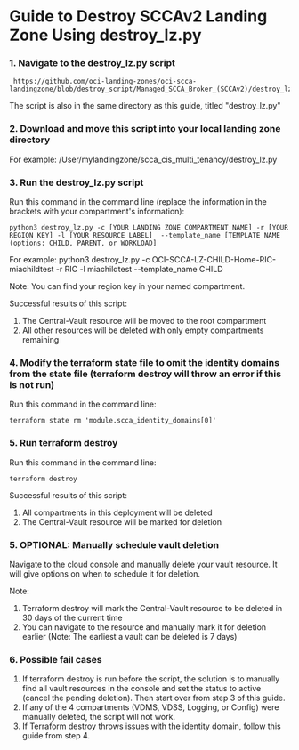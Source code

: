 # Guide to Destroy SCCAv2 Landing Zone Using destroy_lz.py


### 1.	Navigate to the destroy_lz.py script
     https://github.com/oci-landing-zones/oci-scca-landingzone/blob/destroy_script/Managed_SCCA_Broker_(SCCAv2)/destroy_lz.py
The script is also in the same directory as this guide, titled "destroy_lz.py"

### 2.	Download and move this script into your local landing zone directory
For example: /User/mylandingzone/scca_cis_multi_tenancy/destroy_lz.py

### 3.	Run the destroy_lz.py script
Run this command in the command line (replace the information in the brackets with your compartment's information):

```text
python3 destroy_lz.py -c [YOUR LANDING ZONE COMPARTMENT NAME] -r [YOUR REGION KEY] -l [YOUR RESOURCE LABEL]  --template_name [TEMPLATE NAME (options: CHILD, PARENT, or WORKLOAD]
```
For example: python3 destroy_lz.py -c OCI-SCCA-LZ-CHILD-Home-RIC-miachildtest -r RIC -l miachildtest --template_name CHILD 

Note: You can find your region key in your named compartment.

Successful results of this script:
1. The Central-Vault resource will be moved to the root compartment
1. All other resources will be deleted with only empty compartments remaining

### 4. Modify the terraform state file to omit the identity domains from the state file (terraform destroy will throw an error if this is not run)
Run this command in the command line: 
```text
terraform state rm 'module.scca_identity_domains[0]'
```

### 5.	Run terraform destroy
Run this command in the command line: 
```text
terraform destroy
```
Successful results of this script:

1. All compartments in this deployment will be deleted
1. The Central-Vault resource will be marked for deletion

### 5.	OPTIONAL: Manually schedule vault deletion
Navigate to the cloud console and manually delete your vault resource. It will give options on when to schedule it for deletion.

Note:
1. Terraform destroy will mark the Central-Vault resource to be deleted in 30 days of the current time
1. You can navigate to the resource and manually mark it for deletion earlier (Note: The earliest a vault can be deleted is 7 days)

### 6.	Possible fail cases
1. If terraform destroy is run before the script, the solution is to manually find all vault resources in the console and set the status to active (cancel the pending deletion). Then start over from step 3 of this guide.
1. If any of the 4 compartments (VDMS, VDSS, Logging, or Config) were manually deleted, the script will not work.
1. If Terraform destroy throws issues with the identity domain, follow this guide from step 4.
